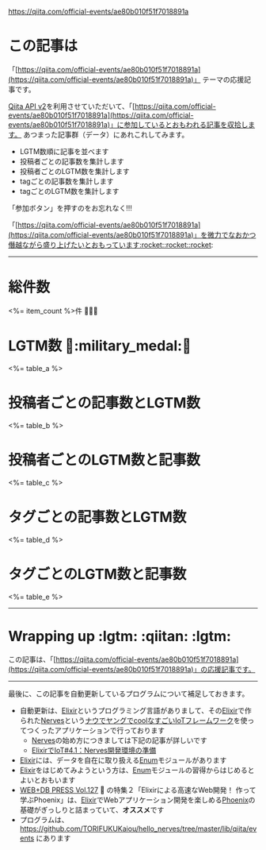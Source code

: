 https://qiita.com/official-events/ae80b010f51f7018891a

# この記事は

「[https://qiita.com/official-events/ae80b010f51f7018891a](https://qiita.com/official-events/ae80b010f51f7018891a)」
テーマの応援記事です。

[Qiita API v2](https://qiita.com/api/v2/docs)を利用させていただいて、「[https://qiita.com/official-events/ae80b010f51f7018891a](https://qiita.com/official-events/ae80b010f51f7018891a)」に参加しているとおもわれる記事を収拾します。
あつまった記事群（データ）にあれこれしてみます。

- LGTM数順に記事を並べます
- 投稿者ごとの記事数を集計します
- 投稿者ごとのLGTM数を集計します
- tagごとの記事数を集計します
- tagごとのLGTM数を集計します

「参加ボタン」を押すのをお忘れなく!!!

「[https://qiita.com/official-events/ae80b010f51f7018891a](https://qiita.com/official-events/ae80b010f51f7018891a)」を微力でなおかつ僭越ながら盛り上げたいとおもっています:rocket::rocket::rocket:

---

# 総件数
<%= item_count %>件 :tada::tada::tada:

# LGTM数 :confetti_ball::military_medal::confetti_ball:
<%= table_a %>

# 投稿者ごとの記事数とLGTM数
<%= table_b %>

# 投稿者ごとのLGTM数と記事数
<%= table_c %>

# タグごとの記事数とLGTM数
<%= table_d %>

# タグごとのLGTM数と記事数
<%= table_e %>

---

# Wrapping up :lgtm: :qiitan: :lgtm:

この記事は、「[https://qiita.com/official-events/ae80b010f51f7018891a](https://qiita.com/official-events/ae80b010f51f7018891a)」の応援記事です。



---

最後に、この記事を自動更新しているプログラムについて補足しておきます。

- 自動更新は、[Elixir](https://elixir-lang.org/)というプログラミング言語がありまして、その[Elixir](https://elixir-lang.org/)で作られた[Nerves](https://www.nerves-project.org/)という[ナウでヤングでcoolなすごいIoTフレームワーク](https://www.slideshare.net/takasehideki/elixiriotcoolnerves-236780506)を使ってつくったアプリケーションで行っております
  - [Nerves](https://www.nerves-project.org/)の始め方につきましては下記の記事が詳しいです
  - [ElixirでIoT#4.1：Nerves開発環境の準備](https://qiita.com/takasehideki/items/88dda57758051d45fcf9)
- [Elixir](https://elixir-lang.org/)には、データを自在に取り扱える[Enum](https://hexdocs.pm/elixir/Enum.html)モジュールがあります
- [Elixir](https://elixir-lang.org/)をはじめてみようという方は、[Enum](https://hexdocs.pm/elixir/Enum.html)モジュールの習得からはじめるとよいとおもいます
- [WEB+DB PRESS Vol.127](https://gihyo.jp/magazine/wdpress/archive/2022/vol127) :book: の特集２「Elixirによる高速なWeb開発！ 作って学ぶPhoenix」は、[Elixir](https://elixir-lang.org/)でWebアプリケーション開発を楽しめる[Phoenix](https://www.phoenixframework.org/)の基礎がぎっしりと詰まっていて、**オススメ**です
- プログラムは、 https://github.com/TORIFUKUKaiou/hello_nerves/tree/master/lib/qiita/events にあります

